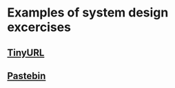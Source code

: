# Examples of system design excercises

## [TinyURL](tinyurl/README.md)
## [Pastebin](pastebin/README.md)
